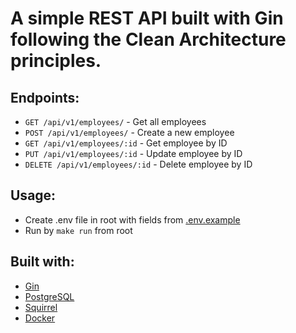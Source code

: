 # A simple REST API built with Gin following the Clean Architecture principles.

## Endpoints:
  - `GET /api/v1/employees/` - Get all employees
  - `POST /api/v1/employees/` - Create a new employee
  - `GET /api/v1/employees/:id` - Get employee by ID
  - `PUT /api/v1/employees/:id` - Update employee by ID
  - `DELETE /api/v1/employees/:id` - Delete employee by ID

## Usage:
  - Create .env file in root with fields from [.env.example](.env.example)
  - Run by `make run` from root

## Built with:
  - [Gin](https://gin-gonic.com/)
  - [PostgreSQL](https://www.postgresql.org/)
  - [Squirrel](https://github.com/Masterminds/squirrel)
  - [Docker](https://www.docker.com/)
